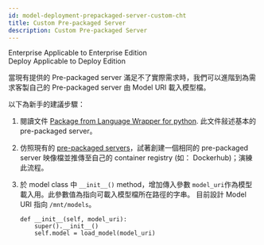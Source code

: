 ```yaml
---
id: model-deployment-prepackaged-server-custom-cht
title: Custom Pre-packaged Server
description: Custom Pre-packaged Server
---
```


<div class="label-sect">
  <div class="ee-only tooltip">Enterprise
    <span class="tooltiptext">Applicable to Enterprise Edition</span>
  </div>
  <div class="deploy-only tooltip">Deploy
    <span class="tooltiptext">Applicable to Deploy Edition</span>
  </div>
</div>

當現有提供的 Pre-packaged server 滿足不了實際需求時，我們可以進階到為需求客製自己的 Pre-packaged server 由 Model URI 載入模型檔。

以下為新手的建議步驟：

1. 閱讀文件 [Package from Language Wrapper for python](model-deployment-language-wrapper-intro-cht). 此文件敍述基本的 pre-packaged server。
   
2. 仿照現有的 [pre-packaged servers](https://github.com/InfuseAI/primehub-seldon-servers)，試著創建一個相同的 pre-packaged server 映像檔並推傳至自己的 container registry (如： Dockerhub)；演練此流程。
   
3. 於 model class 中 `__init__()` method，增加傳入參數 `model_uri`作為模型載入用。此參數值為指向可載入模型檔所在路徑的字串。 目前設計 Model URI 指向 `/mnt/models`。

    ```
    def __init__(self, model_uri):
        super().__init__()
        self.model = load_model(model_uri)
    ```
